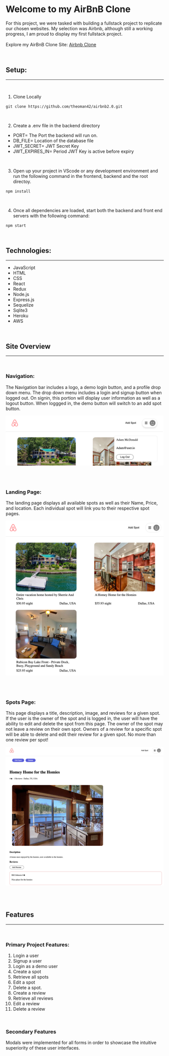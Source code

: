 # Welcome to my AirBnB Clone

For this project, we were tasked with building a fullstack project to replicate our chosen websites. My selection was Airbnb, although still a working progress, I am proud to display my first fullstack project.
<br/>
<br/>
Explore my AirBnB Clone Site: [ Airbnb Clone ](https://theo-airbnb-fullstack.herokuapp.com/)

<br/>

## Setup:

---

<br/>

1. Clone Locally

```
git clone https://github.com/theoman42/airbnb2.0.git
```

<br/>

2. Create a .env file in the backend directory

- PORT= The Port the backend will run on.
- DB_FILE= Location of the database file
- JWT_SECRET= JWT Secret Key
- JWT_EXPIRES_IN= Period JWT Key is active before expiry

<br/>

3. Open up your project in VScode or any development environment and run the following command in the frontend, backend and the root directoy.

```
npm install
```

<br/>

4. Once all dependencies are loaded, start both the backend and front end servers with the following command:

```
npm start
```

<br/>

## Technologies:

---

- JavaScript
- HTML
- CSS
- React
- Redux
- Node.js
- Express.js
- Sequelize
- Sqlite3
- Heroku
- AWS

<br/>

## Site Overview

---

<br/>

### Navigation:

The Navigation bar includes a logo, a demo login button, and a profile drop down menu. The drop down menu includes a login and signup button when logged out. On signin, this portion will display user information as well as a logout button. When loggged in, the demo button will switch to an add spot button.

![](./images/navigator.png)

<br/>
<br/>

### Landing Page:

The landing page displays all available spots as well as their Name, Price, and location. Each individual spot will link you to their respective spot pages.

![](./images/splashpage.png)

<br/>
<br/>

### Spots Page:

This page displays a title, description, image, and reviews for a given spot. If the user is the owner of the spot and is logged in, the user will have the ability to edit and delete the spot from this page. The owner of the spot may not leave a review on their own spot. Owners of a review for a specific spot will be able to delete and edit their review for a given spot. No more than one review per spot!

![](./images/spotspage.png)

<br/>
<br/>

## Features

---

<br/>

### Primary Project Features:

1. Login a user
1. Signup a user
1. Login as a demo user
1. Create a spot
1. Retrieve all spots
1. Edit a spot
1. Delete a spot.
1. Create a review
1. Retrieve all reviews
1. Edit a review
1. Delete a review

<br/>

### Secondary Features

Modals were implemented for all forms in order to showcase the intuitive superiority of these user interfaces.

<br/>
<br/>
